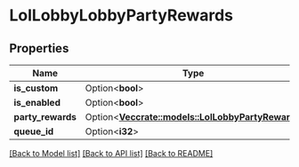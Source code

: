 # LolLobbyLobbyPartyRewards

## Properties

Name | Type | Description | Notes
------------ | ------------- | ------------- | -------------
**is_custom** | Option<**bool**> |  | [optional]
**is_enabled** | Option<**bool**> |  | [optional]
**party_rewards** | Option<[**Vec<crate::models::LolLobbyPartyReward>**](LolLobbyPartyReward.md)> |  | [optional]
**queue_id** | Option<**i32**> |  | [optional]

[[Back to Model list]](../README.md#documentation-for-models) [[Back to API list]](../README.md#documentation-for-api-endpoints) [[Back to README]](../README.md)



